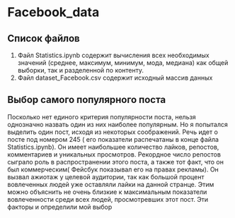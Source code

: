 # Facebook_data
## Список файлов
  1) Файл Statistics.ipynb содержит вычисления всех  необходимых значений (среднее, максимум, минимум, мода, медиана) как общей выборки, так и разделенной по контенту.
  2) Файл dataset_Facebook.csv содержит исходный массив данных
## Выбор самого популярного поста
  Посколько нет единого критерия популярности поста, нельзя однозначно назвать один из них наиболее популярным. Но я попытался выделить один пост, исходя из некоторых соображений. Речь идет о посте под номером 245 ( его показатели распечатаны в конце файла Statistics.ipynb). Он имеет наибольшее количество лайков, репостов, комментариев и уникальных просмотров. Рекордное число репостов сыграло роль в распространении этого поста, а также тот факт, что он был коммерческим( Фейсбук показывал его на правах рекламы). Он вызвал ажиотаж у целевой аудитории, так как большой процент вовлеченных людей уже оставляли лайки на данной странце. Этим можно объяснить не очень близкие к максимальным показатели вовлеченности среди всех людей, просмотревших этот пост. Эти факторы и определили мой выбор
